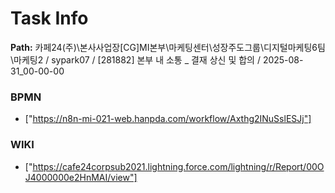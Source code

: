 # Task Info

**Path:** 카페24(주)\본사사업장\[CG]MI본부\마케팅센터\성장주도그룹\디지털마케팅6팀\마케팅2 / sypark07 / [281882] 본부 내 소통 _ 결재 상신 및 합의 / 2025-08-31_00-00-00

### BPMN
- ["https://n8n-mi-021-web.hanpda.com/workflow/Axthg2INuSslESJj"]

### WIKI
- ["https://cafe24corpsub2021.lightning.force.com/lightning/r/Report/00OJ4000000e2HnMAI/view"]

